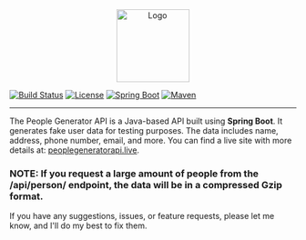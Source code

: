 <div align="center">
  <img src="https://user-images.githubusercontent.com/102715674/228890015-c38a38c5-cd6c-4dcf-b955-cde95fb380ca.svg" alt="Logo" width="128" height="128">
</div>

[![Build Status](https://img.shields.io/badge/Build-Passing-brightgreen)](https://github.com/user/repo/actions) [![License](https://img.shields.io/badge/License-GPL-blue)](https://opensource.org/licenses/GPL-3.0) [![Spring Boot](https://img.shields.io/badge/Spring%20Boot-3.0.4-brightgreen)](https://spring.io/projects/spring-boot) [![Maven](https://img.shields.io/badge/Maven-4.0.0-blue)](https://maven.apache.org/)

---

The People Generator API is a Java-based API built using **Spring Boot**. It generates fake user data for testing purposes. The data includes name, address, phone number, email, and more. You can find a live site with more details at: [peoplegeneratorapi.live](http://peoplegeneratorapi.live).

### NOTE: If you request a large amount of people from the /api/person/ endpoint, the data will be in a compressed Gzip format.

If you have any suggestions, issues, or feature requests, please let me know, and I'll do my best to fix them.
